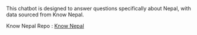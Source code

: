 This chatbot is designed to answer questions specifically about Nepal, with data sourced from Know Nepal.

Know Nepal Repo : [Know Nepal](https://github.com/Know-Nepal/)

